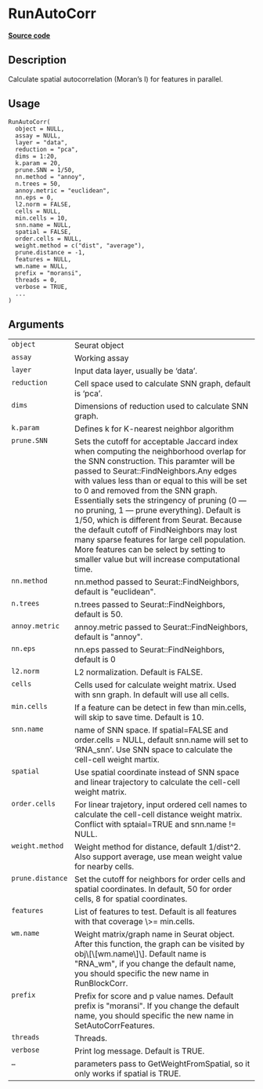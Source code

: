 

# RunAutoCorr

[**Source code**](https://github.com/shiquan/Yano/tree/master/R/moransi.R#L30)

## Description

Calculate spatial autocorrelation (Moran’s I) for features in parallel.

## Usage

<pre><code class='language-R'>RunAutoCorr(
  object = NULL,
  assay = NULL,
  layer = "data",
  reduction = "pca",
  dims = 1:20,
  k.param = 20,
  prune.SNN = 1/50,
  nn.method = "annoy",
  n.trees = 50,
  annoy.metric = "euclidean",
  nn.eps = 0,
  l2.norm = FALSE,
  cells = NULL,
  min.cells = 10,
  snn.name = NULL,
  spatial = FALSE,
  order.cells = NULL,
  weight.method = c("dist", "average"),
  prune.distance = -1,
  features = NULL,
  wm.name = NULL,
  prefix = "moransi",
  threads = 0,
  verbose = TRUE,
  ...
)
</code></pre>

## Arguments

<table>
<tr>
<td style="white-space: nowrap; font-family: monospace; vertical-align: top">
<code id="object">object</code>
</td>
<td>
Seurat object
</td>
</tr>
<tr>
<td style="white-space: nowrap; font-family: monospace; vertical-align: top">
<code id="assay">assay</code>
</td>
<td>
Working assay
</td>
</tr>
<tr>
<td style="white-space: nowrap; font-family: monospace; vertical-align: top">
<code id="layer">layer</code>
</td>
<td>
Input data layer, usually be ‘data’.
</td>
</tr>
<tr>
<td style="white-space: nowrap; font-family: monospace; vertical-align: top">
<code id="reduction">reduction</code>
</td>
<td>
Cell space used to calculate SNN graph, default is ‘pca’.
</td>
</tr>
<tr>
<td style="white-space: nowrap; font-family: monospace; vertical-align: top">
<code id="dims">dims</code>
</td>
<td>
Dimensions of reduction used to calculate SNN graph.
</td>
</tr>
<tr>
<td style="white-space: nowrap; font-family: monospace; vertical-align: top">
<code id="k.param">k.param</code>
</td>
<td>
Defines k for K-nearest neighbor algorithm
</td>
</tr>
<tr>
<td style="white-space: nowrap; font-family: monospace; vertical-align: top">
<code id="prune.SNN">prune.SNN</code>
</td>
<td>
Sets the cutoff for acceptable Jaccard index when computing the
neighborhood overlap for the SNN construction. This paramter will be
passed to Seurat::FindNeighbors.Any edges with values less than or equal
to this will be set to 0 and removed from the SNN graph. Essentially
sets the stringency of pruning (0 — no pruning, 1 — prune everything).
Default is 1/50, which is different from Seurat. Because the default
cutoff of FindNeighbors may lost many sparse features for large cell
population. More features can be select by setting to smaller value but
will increase computational time.
</td>
</tr>
<tr>
<td style="white-space: nowrap; font-family: monospace; vertical-align: top">
<code id="nn.method">nn.method</code>
</td>
<td>
nn.method passed to Seurat::FindNeighbors, default is "euclidean".
</td>
</tr>
<tr>
<td style="white-space: nowrap; font-family: monospace; vertical-align: top">
<code id="n.trees">n.trees</code>
</td>
<td>
n.trees passed to Seurat::FindNeighbors, default is 50.
</td>
</tr>
<tr>
<td style="white-space: nowrap; font-family: monospace; vertical-align: top">
<code id="annoy.metric">annoy.metric</code>
</td>
<td>
annoy.metric passed to Seurat::FindNeighbors, default is "annoy".
</td>
</tr>
<tr>
<td style="white-space: nowrap; font-family: monospace; vertical-align: top">
<code id="nn.eps">nn.eps</code>
</td>
<td>
nn.eps passed to Seurat::FindNeighbors, default is 0
</td>
</tr>
<tr>
<td style="white-space: nowrap; font-family: monospace; vertical-align: top">
<code id="l2.norm">l2.norm</code>
</td>
<td>
L2 normalization. Default is FALSE.
</td>
</tr>
<tr>
<td style="white-space: nowrap; font-family: monospace; vertical-align: top">
<code id="cells">cells</code>
</td>
<td>
Cells used for calculate weight matrix. Used with snn graph. In default
will use all cells.
</td>
</tr>
<tr>
<td style="white-space: nowrap; font-family: monospace; vertical-align: top">
<code id="min.cells">min.cells</code>
</td>
<td>
If a feature can be detect in few than min.cells, will skip to save
time. Default is 10.
</td>
</tr>
<tr>
<td style="white-space: nowrap; font-family: monospace; vertical-align: top">
<code id="snn.name">snn.name</code>
</td>
<td>
name of SNN space. If spatial=FALSE and order.cells = NULL, default
snn.name will set to ‘RNA_snn’. Use SNN space to calculate the cell-cell
weight martix.
</td>
</tr>
<tr>
<td style="white-space: nowrap; font-family: monospace; vertical-align: top">
<code id="spatial">spatial</code>
</td>
<td>
Use spatial coordinate instead of SNN space and linear trajectory to
calculate the cell-cell weight matrix.
</td>
</tr>
<tr>
<td style="white-space: nowrap; font-family: monospace; vertical-align: top">
<code id="order.cells">order.cells</code>
</td>
<td>
For linear trajetory, input ordered cell names to calculate the
cell-cell distance weight matrix. Conflict with sptaial=TRUE and
snn.name != NULL.
</td>
</tr>
<tr>
<td style="white-space: nowrap; font-family: monospace; vertical-align: top">
<code id="weight.method">weight.method</code>
</td>
<td>
Weight method for distance, default 1/dist^2. Also support average, use
mean weight value for nearby cells.
</td>
</tr>
<tr>
<td style="white-space: nowrap; font-family: monospace; vertical-align: top">
<code id="prune.distance">prune.distance</code>
</td>
<td>
Set the cutoff for neighbors for order cells and spatial coordinates. In
default, 50 for order cells, 8 for spatial coordinates.
</td>
</tr>
<tr>
<td style="white-space: nowrap; font-family: monospace; vertical-align: top">
<code id="features">features</code>
</td>
<td>
List of features to test. Default is all features with that coverage \>=
min.cells.
</td>
</tr>
<tr>
<td style="white-space: nowrap; font-family: monospace; vertical-align: top">
<code id="wm.name">wm.name</code>
</td>
<td>
Weight matrix/graph name in Seurat object. After this function, the
graph can be visited by obj\[\[wm.name\]\]. Default name is "RNA_wm", if
you change the default name, you should specific the new name in
RunBlockCorr.
</td>
</tr>
<tr>
<td style="white-space: nowrap; font-family: monospace; vertical-align: top">
<code id="prefix">prefix</code>
</td>
<td>
Prefix for score and p value names. Default prefix is "moransi". If you
change the default name, you should specific the new name in
SetAutoCorrFeatures.
</td>
</tr>
<tr>
<td style="white-space: nowrap; font-family: monospace; vertical-align: top">
<code id="threads">threads</code>
</td>
<td>
Threads.
</td>
</tr>
<tr>
<td style="white-space: nowrap; font-family: monospace; vertical-align: top">
<code id="verbose">verbose</code>
</td>
<td>
Print log message. Default is TRUE.
</td>
</tr>
<tr>
<td style="white-space: nowrap; font-family: monospace; vertical-align: top">
<code id="...">…</code>
</td>
<td>
parameters pass to GetWeightFromSpatial, so it only works if spatial is
TRUE.
</td>
</tr>
</table>
